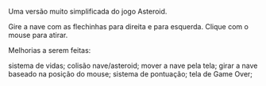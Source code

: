 Uma versão muito simplificada do jogo Asteroid.

Gire a nave com as flechinhas para direita e para esquerda.
Clique com o mouse para atirar.

Melhorias a serem feitas:

sistema de vidas;
colisão nave/asteroid;
mover a nave pela tela;
girar a nave baseado na posição do mouse;
sistema de pontuação;
tela de Game Over;
